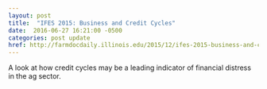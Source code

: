 ```yaml
--- 
layout: post 
title:  "IFES 2015: Business and Credit Cycles" 
date:  2016-06-27 16:21:00 -0500 
categories: post update 
href: http://farmdocdaily.illinois.edu/2015/12/ifes-2015-business-and-credit-cycles.html 
--- 
```

A look at how credit cycles may be a leading indicator of financial
distress in the ag sector. 
